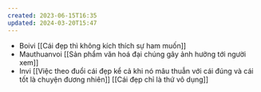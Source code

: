 ```yaml
---
created: 2023-06-15T16:35
updated: 2024-03-20T15:47
---
```

- Boivi [[Cái đẹp thì không kích thích sự ham muốn]]
- Mauthuanvoi [[Sản phẩm văn hoá đại chúng gây ảnh hưởng tới người xem]]
- Invi [[Việc theo đuổi cái đẹp kể cả khi nó mâu thuẫn với cái đúng và cái tốt là chuyện đương nhiên]] [[Cái đẹp chỉ là thứ vô dụng]]